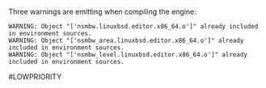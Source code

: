 Three warnings are emitting when compiling the engine:

```
WARNING: Object "['nsmbw.linuxbsd.editor.x86_64.o']" already included in environment sources. 
WARNING: Object "['nsmbw_area.linuxbsd.editor.x86_64.o']" already included in environment sources. 
WARNING: Object "['nsmbw_level.linuxbsd.editor.x86_64.o']" already included in environment sources. 
```

#LOWPRIORITY
